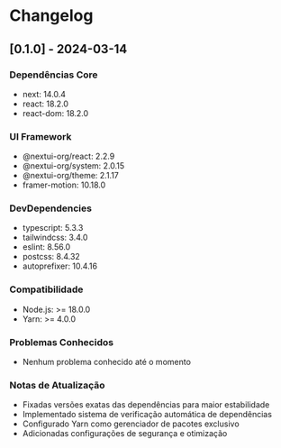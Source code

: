 # Changelog

## [0.1.0] - 2024-03-14

### Dependências Core

- next: 14.0.4
- react: 18.2.0
- react-dom: 18.2.0

### UI Framework

- @nextui-org/react: 2.2.9
- @nextui-org/system: 2.0.15
- @nextui-org/theme: 2.1.17
- framer-motion: 10.18.0

### DevDependencies

- typescript: 5.3.3
- tailwindcss: 3.4.0
- eslint: 8.56.0
- postcss: 8.4.32
- autoprefixer: 10.4.16

### Compatibilidade

- Node.js: >= 18.0.0
- Yarn: >= 4.0.0

### Problemas Conhecidos

- Nenhum problema conhecido até o momento

### Notas de Atualização

- Fixadas versões exatas das dependências para maior estabilidade
- Implementado sistema de verificação automática de dependências
- Configurado Yarn como gerenciador de pacotes exclusivo
- Adicionadas configurações de segurança e otimização
